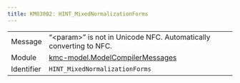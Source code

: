 ```yaml
---
title: KM03002: HINT_MixedNormalizationForms
---
```


|            |           |
|------------|---------- |
| Message    | “&lt;param&gt;” is not in Unicode NFC\. Automatically converting to NFC\. |
| Module     | [kmc-model.ModelCompilerMessages](kmc-model.modelcompilermessages) |
| Identifier | `HINT_MixedNormalizationForms` |


